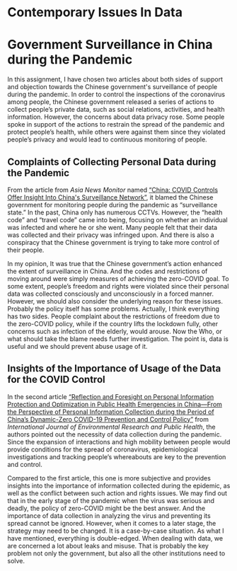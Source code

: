 # Contemporary Issues In Data

# Government Surveillance in China during the Pandemic  
In this assignment, I have chosen two articles about both sides of support and objection towards the Chinese government's surveillance of people during the pandemic. In order to control the inspections of the coronavirus among people, the Chinese government released a series of actions to collect people’s private data, such as social relations, activities, and health information. However, the concerns about data privacy rose. Some people spoke in support of the actions to restrain the spread of the pandemic and protect people’s health, while others were against them since they violated people’s privacy and would lead to continuous monitoring of people. 

## Complaints of Collecting Personal Data during the Pandemic
From the article from _Asia News Monitor_ named [“China: COVID Controls Offer Insight Into China's Surveillance Network”](http://proxy.library.nyu.edu/login?qurl=https%3A%2F%2Fwww.proquest.com%2Fnewspapers%2Fchina-covid-controls-offer-insight-into-chinas%2Fdocview%2F2759357747%2Fse-2%3Faccountid%3D12768), it blamed the Chinese government for monitoring people during the pandemic as “surveillance state.” In the past, China only has numerous CCTVs. However, the “health code” and “travel code” came into being, focusing on whether an individual was infected and where he or she went. Many people felt that their data was collected and their privacy was infringed upon. And there is also a conspiracy that the Chinese government is trying to take more control of their people. 

In my opinion, It was true that the Chinese government’s action enhanced the extent of surveillance in China. And the codes and restrictions of moving around were simply measures of achieving the zero-COVID goal. To some extent, people’s freedom and rights were violated since their personal data was collected consciously and unconsciously in a forced manner. However, we should also consider the underlying reason for these issues. Probably the policy itself has some problems. Actually, I think everything has two sides. People complaint about the restrictions of freedom due to the zero-COVID policy, while if the country lifts the lockdown fully, other concerns such as infection of the elderly, would arouse. Now the Who, or what should take the blame needs further investigation. The point is, data is useful and we should prevent abuse usage of it. 

## Insights of the Importance of Usage of the Data for the COVID Control
In the second article [“Reflection and Foresight on Personal Information Protection and Optimization in Public Health Emergencies in China—From the Perspective of Personal Information Collection during the Period of China’s Dynamic-Zero COVID-19 Prevention and Control Policy”](http://proxy.library.nyu.edu/login?qurl=https%3A%2F%2Fwww.proquest.com%2Fscholarly-journals%2Freflection-foresight-on-personal-information%2Fdocview%2F2767227997%2Fse-2) from _International Journal of Environmental Research and Public Health_, the authors pointed out the necessity of data collection during the pandemic. Since the expansion of interactions and high mobility between people would provide conditions for the spread of coronavirus, epidemiological investigations and tracking people’s whereabouts are key to the prevention and control.

Compared to the first article, this one is more subjective and provides insights into the importance of information collected during the epidemic, as well as the conflict between such action and rights issues. We may find out that in the early stage of the pandemic when the virus was serious and deadly, the policy of zero-COVID might be the best answer. And the importance of data collection in analyzing the virus and preventing its spread cannot be ignored. However, when it comes to a later stage, the strategy may need to be changed. It is a case-by-case situation. As what I have mentioned, everything is double-edged. When dealing with data, we are concerned a lot about leaks and misuse. That is probably the key problem not only the government, but also all the other institutions need to solve. 

